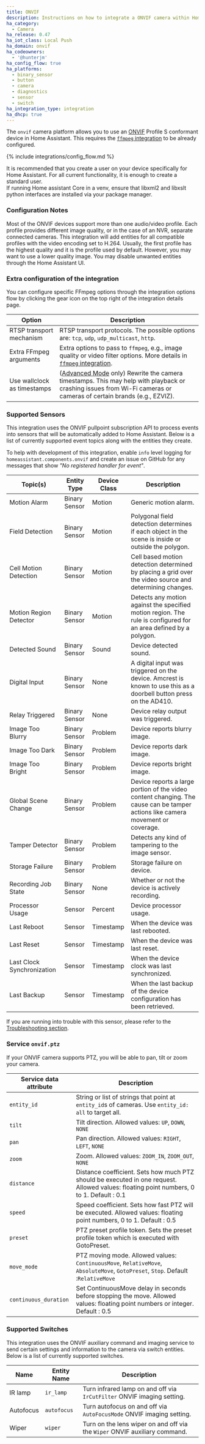 ```yaml
---
title: ONVIF
description: Instructions on how to integrate a ONVIF camera within Home Assistant.
ha_category:
  - Camera
ha_release: 0.47
ha_iot_class: Local Push
ha_domain: onvif
ha_codeowners:
  - '@hunterjm'
ha_config_flow: true
ha_platforms:
  - binary_sensor
  - button
  - camera
  - diagnostics
  - sensor
  - switch
ha_integration_type: integration
ha_dhcp: true
---
```


The `onvif` camera platform allows you to use an [ONVIF](https://www.onvif.org/) Profile S conformant device in Home Assistant. This requires the [`ffmpeg` integration](/integrations/ffmpeg/) to be already configured.

{% include integrations/config_flow.md %}

<div class='note'>
  It is recommended that you create a user on your device specifically for Home Assistant. For all current functionality, it is enough to create a standard user.
</div>

<div class='note'>
If running Home assistant Core in a venv, ensure that libxml2 and libxslt python interfaces are installed via your package manager.
</div>

### Configuration Notes

Most of the ONVIF devices support more than one audio/video profile. Each profile provides different image quality, or in the case of an NVR, separate connected cameras. This integration will add entities for all compatible profiles with the video encoding set to H.264. Usually, the first profile has the highest quality and it is the profile used by default. However, you may want to use a lower quality image. You may disable unwanted entities through the Home Assistant UI.

### Extra configuration of the integration

You can configure specific FFmpeg options through the integration options flow by clicking the gear icon on the top right of the integration details page.

| Option | Description |
| -------| ----------- |
| RTSP transport mechanism | RTSP transport protocols. The possible options are: `tcp`, `udp`, `udp_multicast`, `http`. |
| Extra FFmpeg arguments | Extra options to pass to `ffmpeg`, e.g., image quality or video filter options. More details in [`ffmpeg` integration](/integrations/ffmpeg). |
| Use wallclock as timestamps | ([Advanced Mode](/blog/2019/07/17/release-96/#advanced-mode) only) Rewrite the camera timestamps. This may help with playback or crashing issues from Wi-Fi cameras or cameras of certain brands (e.g., EZVIZ). |

### Supported Sensors

This integration uses the ONVIF pullpoint subscription API to process events into sensors that will be automatically added to Home Assistant.  Below is a list of currently supported event topics along with the entities they create.

To help with development of this integration, enable `info` level logging for `homeassistant.components.onvif` and create an issue on GitHub for any messages that show _"No registered handler for event"_.

| Topic(s) | Entity Type | Device Class | Description |
|----------|-------------|--------------|-------------|
| Motion Alarm | Binary Sensor | Motion | Generic motion alarm. |
| Field Detection | Binary Sensor | Motion | Polygonal field detection determines if each object in the scene is inside or outside the polygon. |
| Cell Motion Detection | Binary Sensor | Motion | Cell based motion detection determined by placing a grid over the video source and determining changes. |
| Motion Region Detector | Binary Sensor | Motion | Detects any motion against the specified motion region. The rule is configured for an area defined by a polygon. |
| Detected Sound | Binary Sensor | Sound | Device detected sound. |
| Digital Input | Binary Sensor | None | A digital input was triggered on the device. Amcrest is known to use this as a doorbell button press on the AD410. |
| Relay Triggered | Binary Sensor | None | Device relay output was triggered. |
| Image Too Blurry | Binary Sensor | Problem | Device reports blurry image. |
| Image Too Dark | Binary Sensor | Problem | Device reports dark image. |
| Image Too Bright | Binary Sensor | Problem | Device reports bright image. |
| Global Scene Change | Binary Sensor | Problem | Device reports a large portion of the video content changing.  The cause can be tamper actions like camera movement or coverage. |
| Tamper Detector | Binary Sensor | Problem |  Detects any kind of tampering to the image sensor. |
| Storage Failure | Binary Sensor | Problem | Storage failure on device. |
| Recording Job State | Binary Sensor | None | Whether or not the device is actively recording. |
| Processor Usage | Sensor | Percent | Device processor usage. |
| Last Reboot | Sensor | Timestamp | When the device was last rebooted. |
| Last Reset | Sensor | Timestamp | When the device was last reset. |
| Last Clock Synchronization | Sensor | Timestamp | When the device clock was last synchronized. |
| Last Backup | Sensor | Timestamp | When the last backup of the device configuration has been retrieved. |

If you are running into trouble with this sensor, please refer to the [Troubleshooting section](/integrations/ffmpeg/#troubleshooting).

### Service `onvif.ptz`

If your ONVIF camera supports PTZ, you will be able to pan, tilt or zoom your camera.

| Service data attribute | Description |
| -----------------------| ----------- |
| `entity_id` | String or list of strings that point at `entity_id`s of cameras. Use `entity_id: all` to target all. |
| `tilt` | Tilt direction. Allowed values: `UP`, `DOWN`, `NONE` |
| `pan` | Pan direction. Allowed values: `RIGHT`, `LEFT`, `NONE` |
| `zoom` | Zoom. Allowed values: `ZOOM_IN`, `ZOOM_OUT`, `NONE` |
| `distance` | Distance coefficient. Sets how much PTZ should be executed in one request. Allowed values: floating point numbers, 0 to 1. Default : 0.1 |
| `speed` | Speed coefficient. Sets how fast PTZ will be executed. Allowed values: floating point numbers, 0 to 1. Default : 0.5 |
| `preset` | PTZ preset profile token. Sets the preset profile token which is executed with GotoPreset. |
| `move_mode` | PTZ moving mode. Allowed values: `ContinuousMove`, `RelativeMove`, `AbsoluteMove`, `GotoPreset`, `Stop`. Default :`RelativeMove` |
| `continuous_duration` | Set ContinuousMove delay in seconds before stopping the move. Allowed values: floating point numbers or integer. Default : 0.5 |

### Supported Switches

This integration uses the ONVIF auxiliary command and imaging service to send certain settings and information to the camera via switch entities. Below is a list of currently supported switches.

| Name | Entity Name |  Description |
|----------|-------------|-------------|
| IR lamp  | `ir_lamp` |  Turn infrared lamp on and off via `IrCutFilter` ONVIF imaging setting. |
| Autofocus  | `autofocus` |  Turn autofocus on and off via `AutoFocusMode` ONVIF imaging setting. |
| Wiper  | `wiper` |  Turn on the lens wiper on and off via the `Wiper` ONVIF auxiliary command. |
